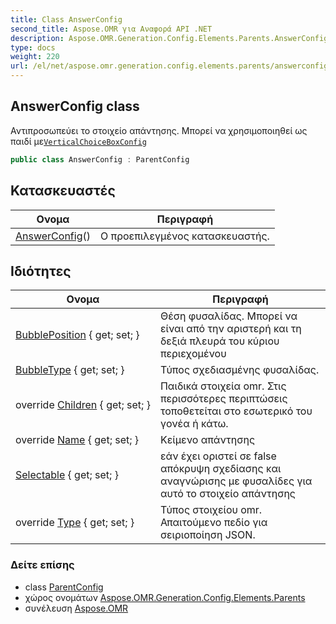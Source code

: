 ```yaml
---
title: Class AnswerConfig
second_title: Aspose.OMR για Αναφορά API .NET
description: Aspose.OMR.Generation.Config.Elements.Parents.AnswerConfig τάξη. Αντιπροσωπεύει το στοιχείο απάντησης. Μπορεί να χρησιμοποιηθεί ως παιδί μεVerticalChoiceBoxConfig
type: docs
weight: 220
url: /el/net/aspose.omr.generation.config.elements.parents/answerconfig/
---
```

## AnswerConfig class

Αντιπροσωπεύει το στοιχείο απάντησης. Μπορεί να χρησιμοποιηθεί ως παιδί με[`VerticalChoiceBoxConfig`](../verticalchoiceboxconfig/)

```csharp
public class AnswerConfig : ParentConfig
```

## Κατασκευαστές

| Ονομα | Περιγραφή |
| --- | --- |
| [AnswerConfig](answerconfig/)() | Ο προεπιλεγμένος κατασκευαστής. |

## Ιδιότητες

| Ονομα | Περιγραφή |
| --- | --- |
| [BubblePosition](../../aspose.omr.generation.config.elements.parents/answerconfig/bubbleposition/) { get; set; } | Θέση φυσαλίδας. Μπορεί να είναι από την αριστερή και τη δεξιά πλευρά του κύριου περιεχομένου |
| [BubbleType](../../aspose.omr.generation.config.elements.parents/answerconfig/bubbletype/) { get; set; } | Τύπος σχεδιασμένης φυσαλίδας. |
| override [Children](../../aspose.omr.generation.config.elements.parents/answerconfig/children/) { get; set; } | Παιδικά στοιχεία omr. Στις περισσότερες περιπτώσεις τοποθετείται στο εσωτερικό του γονέα ή κάτω. |
| override [Name](../../aspose.omr.generation.config.elements.parents/answerconfig/name/) { get; set; } | Κείμενο απάντησης |
| [Selectable](../../aspose.omr.generation.config.elements.parents/answerconfig/selectable/) { get; set; } | εάν έχει οριστεί σε false απόκρυψη σχεδίασης και αναγνώρισης με φυσαλίδες για αυτό το στοιχείο απάντησης |
| override [Type](../../aspose.omr.generation.config.elements.parents/answerconfig/type/) { get; set; } | Τύπος στοιχείου omr. Απαιτούμενο πεδίο για σειριοποίηση JSON. |

### Δείτε επίσης

* class [ParentConfig](../../aspose.omr.generation.config/parentconfig/)
* χώρος ονομάτων [Aspose.OMR.Generation.Config.Elements.Parents](../../aspose.omr.generation.config.elements.parents/)
* συνέλευση [Aspose.OMR](../../)



